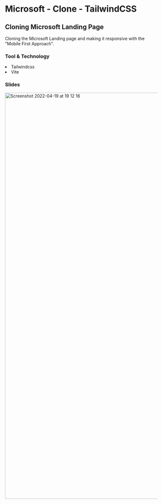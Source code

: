 # Microsoft - Clone - TailwindCSS


## Cloning Microsoft Landing Page 

<p>Cloning the Microsoft Landing page and making it responsive with the "Mobile First Approach".</p>


### Tool & Technology
<li>Tailwindcss</li>
<li>Vite</li>


### Slides
 <img width="1337" alt="Screenshot 2022-04-19 at 19 12 16" src="https://user-images.githubusercontent.com/79321645/164059315-61c0ff87-aaa4-4349-945a-adf035bba52a.png">
